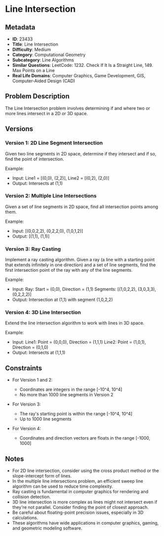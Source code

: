 # Line Intersection

## Metadata

- **ID**: 23433
- **Title**: Line Intersection
- **Difficulty**: Medium
- **Category**: Computational Geometry
- **Subcategory**: Line Algorithms
- **Similar Questions**: LeetCode: 1232. Check If It Is a Straight Line, 149. Max Points on a Line
- **Real Life Domains**: Computer Graphics, Game Development, GIS, Computer-Aided Design (CAD)

## Problem Description

The Line Intersection problem involves determining if and where two or more lines intersect in a 2D or 3D space.

## Versions

### Version 1: 2D Line Segment Intersection

Given two line segments in 2D space, determine if they intersect and if so, find the point of intersection.

Example:
- Input: Line1 = [(0,0), (2,2)], Line2 = [(0,2), (2,0)]
- Output: Intersects at (1,1)

### Version 2: Multiple Line Intersections

Given a set of line segments in 2D space, find all intersection points among them.

Example:
- Input: [(0,0,2,2), (0,2,2,0), (1,0,1,2)]
- Output: [(1,1), (1,1)]

### Version 3: Ray Casting

Implement a ray casting algorithm. Given a ray (a line with a starting point that extends infinitely in one direction) and a set of line segments, find the first intersection point of the ray with any of the line segments.

Example:
- Input: 
  Ray: Start = (0,0), Direction = (1,1)
  Segments: [(1,0,2,2), (3,0,3,3), (0,2,2,2)]
- Output: Intersection at (1,1) with segment (1,0,2,2)

### Version 4: 3D Line Intersection

Extend the line intersection algorithm to work with lines in 3D space.

Example:
- Input:
  Line1: Point = (0,0,0), Direction = (1,1,1)
  Line2: Point = (1,0,1), Direction = (0,1,0)
- Output: Intersects at (1,1,1)

## Constraints

- For Version 1 and 2:
  - Coordinates are integers in the range [-10^4, 10^4]
  - No more than 1000 line segments in Version 2

- For Version 3:
  - The ray's starting point is within the range [-10^4, 10^4]
  - Up to 1000 line segments

- For Version 4:
  - Coordinates and direction vectors are floats in the range [-1000, 1000]

## Notes

- For 2D line intersection, consider using the cross product method or the slope-intercept form of lines.
- In the multiple line intersections problem, an efficient sweep line algorithm can be used to reduce time complexity.
- Ray casting is fundamental in computer graphics for rendering and collision detection.
- 3D line intersection is more complex as lines might not intersect even if they're not parallel. Consider finding the point of closest approach.
- Be careful about floating-point precision issues, especially in 3D calculations.
- These algorithms have wide applications in computer graphics, gaming, and geometric modeling software.